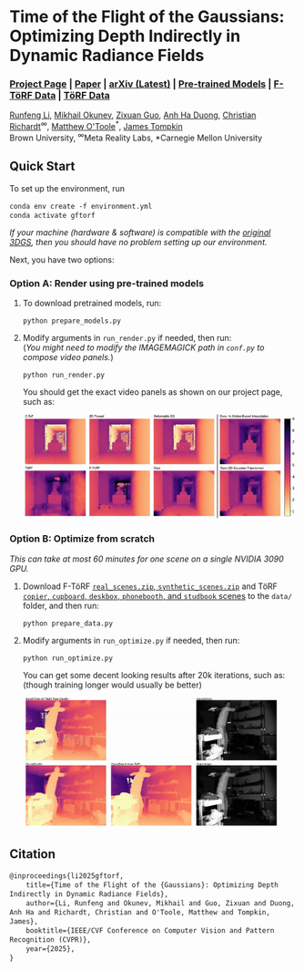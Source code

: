 # Time of the Flight of the Gaussians: Optimizing Depth Indirectly in Dynamic Radiance Fields
### [Project Page](https://visual.cs.brown.edu/gftorf) | [Paper](https://openaccess.thecvf.com/content/CVPR2025/html/Li_Time_of_the_Flight_of_the_Gaussians_Optimizing_Depth_Indirectly_CVPR_2025_paper.html) | [arXiv (Latest)](https://arxiv.org/abs/) | [Pre-trained Models](https://drive.google.com/drive/folders/1kllRlB5wVlF6j1lWGyy0k3qgyE72wXjP?usp=sharing) | [F-TöRF Data](https://1drv.ms/f/c/4dd35d8ee847a247/EsiF6mb15ZlKlTZmg8N_OIcBCaQGUmWWVNOldMTaRsQXeQ?e=eIy7Rz) | [TöRF Data](https://drive.google.com/drive/folders/18QsJeCYjqtfYCtduzeDMuulgW6EpF4wO?usp=sharing)
[Runfeng Li](https://ranrandy.github.io), 
[Mikhail Okunev](https://mmehas.github.io),
[Zixuan Guo](https://www.linkedin.com/in/zixuan-g-35a05a1a2),
[Anh Ha Duong](https://www.linkedin.com/in/anh-duong-b88a871b3),
[Christian Richardt](https://richardt.name/)<sup>∞</sup>,
[Matthew O'Toole](https://www.cs.cmu.edu/~motoole2)<sup>*</sup>,
[James Tompkin](www.jamestompkin.com)<br>
Brown University, <sup>∞</sup>Meta Reality Labs, *Carnegie Mellon University

## Quick Start
To set up the environment, run<br>
```
conda env create -f environment.yml
conda activate gftorf
```
*If your machine (hardware & software) is compatible with the [original 3DGS](https://github.com/graphdeco-inria/gaussian-splatting), then you should have no problem setting up our environment.*<br>
<!-- *Instructions on this page have been tested on win10 with an NVIDIA 4060Ti 16GB GPU*<br> -->
Next, you have two options:
### Option A: Render using pre-trained models
1. To download pretrained models, run:
    ```
    python prepare_models.py
    ```
2. Modify arguments in `run_render.py` if needed, then run:
    <br>(*You might need to modify the IMAGEMAGICK path in `conf.py` to compose video panels.*)
    ```
    python run_render.py
    ```
    You should get the exact video panels as shown on our project page, such as:

    <img src="assets/target1_baseline.gif" width="640">

### Option B: Optimize from scratch
*This can take at most 60 minutes for one scene on a single NVIDIA 3090 GPU.*
1. Download F-TöRF [`real_scenes.zip`, `synthetic_scenes.zip`](https://1drv.ms/f/c/4dd35d8ee847a247/EsiF6mb15ZlKlTZmg8N_OIcBCaQGUmWWVNOldMTaRsQXeQ?e=eIy7Rz) and TöRF [`copier`, `cupboard`, `deskbox`, `phonebooth`, and `studbook` scenes](https://drive.google.com/drive/folders/18QsJeCYjqtfYCtduzeDMuulgW6EpF4wO?usp=sharing) to the `data/` folder, and then run:
    ```
    python prepare_data.py
    ```
2. Modify arguments in `run_optimize.py` if needed, then run:
    ```
    python run_optimize.py
    ```
    You can get some decent looking results after 20k iterations, such as:<br> 
    (though training longer would usually be better)

    <img src="assets/baseball_early_sample.gif" width="450">

## Citation
```
@inproceedings{li2025gftorf,
    title={Time of the Flight of the {Gaussians}: Optimizing Depth Indirectly in Dynamic Radiance Fields},
    author={Li, Runfeng and Okunev, Mikhail and Guo, Zixuan and Duong, Anh Ha and Richardt, Christian and O'Toole, Matthew and Tompkin, James},
    booktitle={IEEE/CVF Conference on Computer Vision and Pattern Recognition (CVPR)},
    year={2025},
}
```
